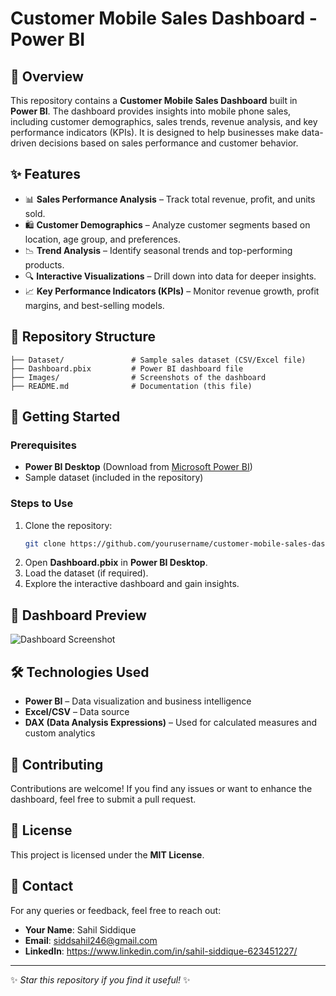 # Customer Mobile Sales Dashboard - Power BI

## 📌 Overview
This repository contains a **Customer Mobile Sales Dashboard** built in **Power BI**. The dashboard provides insights into mobile phone sales, including customer demographics, sales trends, revenue analysis, and key performance indicators (KPIs). It is designed to help businesses make data-driven decisions based on sales performance and customer behavior.

## ✨ Features
- 📊 **Sales Performance Analysis** – Track total revenue, profit, and units sold.
- 🛍️ **Customer Demographics** – Analyze customer segments based on location, age group, and preferences.
- 📉 **Trend Analysis** – Identify seasonal trends and top-performing products.
- 🔍 **Interactive Visualizations** – Drill down into data for deeper insights.
- 📈 **Key Performance Indicators (KPIs)** – Monitor revenue growth, profit margins, and best-selling models.

## 📂 Repository Structure
```
├── Dataset/               # Sample sales dataset (CSV/Excel file)
├── Dashboard.pbix         # Power BI dashboard file
├── Images/                # Screenshots of the dashboard
├── README.md              # Documentation (this file)
```

## 🚀 Getting Started
### Prerequisites
- **Power BI Desktop** (Download from [Microsoft Power BI](https://powerbi.microsoft.com/))
- Sample dataset (included in the repository)

### Steps to Use
1. Clone the repository:
   ```sh
   git clone https://github.com/yourusername/customer-mobile-sales-dashboard.git
   ```
2. Open **Dashboard.pbix** in **Power BI Desktop**.
3. Load the dataset (if required).
4. Explore the interactive dashboard and gain insights.

## 📸 Dashboard Preview
![Dashboard Screenshot](Images/dashboard_preview.png)


## 🛠️ Technologies Used
- **Power BI** – Data visualization and business intelligence
- **Excel/CSV** – Data source
- **DAX (Data Analysis Expressions)** – Used for calculated measures and custom analytics

## 🤝 Contributing
Contributions are welcome! If you find any issues or want to enhance the dashboard, feel free to submit a pull request.

## 📜 License
This project is licensed under the **MIT License**.

## 📧 Contact
For any queries or feedback, feel free to reach out:
- **Your Name**: Sahil Siddique
- **Email**: siddsahil246@gmail.com
- **LinkedIn**: https://www.linkedin.com/in/sahil-siddique-623451227/

---
✨ *Star this repository if you find it useful!* ✨

